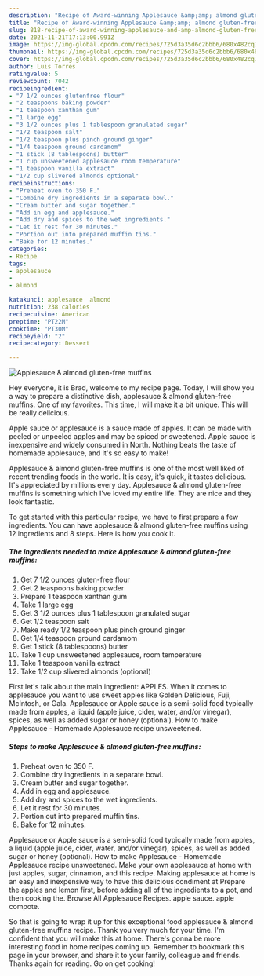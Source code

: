 ```yaml
---
description: "Recipe of Award-winning Applesauce &amp;amp; almond gluten-free muffins"
title: "Recipe of Award-winning Applesauce &amp;amp; almond gluten-free muffins"
slug: 818-recipe-of-award-winning-applesauce-and-amp-almond-gluten-free-muffins
date: 2021-11-21T17:13:00.991Z
image: https://img-global.cpcdn.com/recipes/725d3a35d6c2bbb6/680x482cq70/applesauce-almond-gluten-free-muffins-recipe-main-photo.jpg
thumbnail: https://img-global.cpcdn.com/recipes/725d3a35d6c2bbb6/680x482cq70/applesauce-almond-gluten-free-muffins-recipe-main-photo.jpg
cover: https://img-global.cpcdn.com/recipes/725d3a35d6c2bbb6/680x482cq70/applesauce-almond-gluten-free-muffins-recipe-main-photo.jpg
author: Luis Torres
ratingvalue: 5
reviewcount: 7042
recipeingredient:
- "7 1/2 ounces glutenfree flour"
- "2 teaspoons baking powder"
- "1 teaspoon xanthan gum"
- "1 large egg"
- "3 1/2 ounces plus 1 tablespoon granulated sugar"
- "1/2 teaspoon salt"
- "1/2 teaspoon plus pinch ground ginger"
- "1/4 teaspoon ground cardamom"
- "1 stick (8 tablespoons) butter"
- "1 cup unsweetened applesauce room temperature"
- "1 teaspoon vanilla extract"
- "1/2 cup slivered almonds optional"
recipeinstructions:
- "Preheat oven to 350 F."
- "Combine dry ingredients in a separate bowl."
- "Cream butter and sugar together."
- "Add in egg and applesauce."
- "Add dry and spices to the wet ingredients."
- "Let it rest for 30 minutes."
- "Portion out into prepared muffin tins."
- "Bake for 12 minutes."
categories:
- Recipe
tags:
- applesauce
- 
- almond

katakunci: applesauce  almond 
nutrition: 238 calories
recipecuisine: American
preptime: "PT22M"
cooktime: "PT30M"
recipeyield: "2"
recipecategory: Dessert

---
```



![Applesauce &amp; almond gluten-free muffins](https://img-global.cpcdn.com/recipes/725d3a35d6c2bbb6/680x482cq70/applesauce-almond-gluten-free-muffins-recipe-main-photo.jpg)

Hey everyone, it is Brad, welcome to my recipe page. Today, I will show you a way to prepare a distinctive dish, applesauce &amp; almond gluten-free muffins. One of my favorites. This time, I will make it a bit unique. This will be really delicious.

Apple sauce or applesauce is a sauce made of apples. It can be made with peeled or unpeeled apples and may be spiced or sweetened. Apple sauce is inexpensive and widely consumed in North. Nothing beats the taste of homemade applesauce, and it&#39;s so easy to make!

Applesauce &amp; almond gluten-free muffins is one of the most well liked of recent trending foods in the world. It is easy, it's quick, it tastes delicious. It's appreciated by millions every day. Applesauce &amp; almond gluten-free muffins is something which I've loved my entire life. They are nice and they look fantastic.


To get started with this particular recipe, we have to first prepare a few ingredients. You can have applesauce &amp; almond gluten-free muffins using 12 ingredients and 8 steps. Here is how you cook it.

<!--inarticleads1-->

##### The ingredients needed to make Applesauce &amp; almond gluten-free muffins:

1. Get 7 1/2 ounces gluten-free flour
1. Get 2 teaspoons baking powder
1. Prepare 1 teaspoon xanthan gum
1. Take 1 large egg
1. Get 3 1/2 ounces plus 1 tablespoon granulated sugar
1. Get 1/2 teaspoon salt
1. Make ready 1/2 teaspoon plus pinch ground ginger
1. Get 1/4 teaspoon ground cardamom
1. Get 1 stick (8 tablespoons) butter
1. Take 1 cup unsweetened applesauce, room temperature
1. Take 1 teaspoon vanilla extract
1. Take 1/2 cup slivered almonds (optional)


First let&#39;s talk about the main ingredient: APPLES. When it comes to applesauce you want to use sweet apples like Golden Delicious, Fuji, McIntosh, or Gala. Applesauce or Apple sauce is a semi-solid food typically made from apples, a liquid (apple juice, cider, water, and/or vinegar), spices, as well as added sugar or honey (optional). How to make Applesauce - Homemade Applesauce recipe unsweetened. 

<!--inarticleads2-->

##### Steps to make Applesauce &amp; almond gluten-free muffins:

1. Preheat oven to 350 F.
1. Combine dry ingredients in a separate bowl.
1. Cream butter and sugar together.
1. Add in egg and applesauce.
1. Add dry and spices to the wet ingredients.
1. Let it rest for 30 minutes.
1. Portion out into prepared muffin tins.
1. Bake for 12 minutes.


Applesauce or Apple sauce is a semi-solid food typically made from apples, a liquid (apple juice, cider, water, and/or vinegar), spices, as well as added sugar or honey (optional). How to make Applesauce - Homemade Applesauce recipe unsweetened. Make your own applesauce at home with just apples, sugar, cinnamon, and this recipe. Making applesauce at home is an easy and inexpensive way to have this delicious condiment at Prepare the apples and lemon first, before adding all of the ingredients to a pot, and then cooking the. Browse All Applesauce Recipes. apple sauce. apple compote. 

So that is going to wrap it up for this exceptional food applesauce &amp; almond gluten-free muffins recipe. Thank you very much for your time. I'm confident that you will make this at home. There's gonna be more interesting food in home recipes coming up. Remember to bookmark this page in your browser, and share it to your family, colleague and friends. Thanks again for reading. Go on get cooking!
